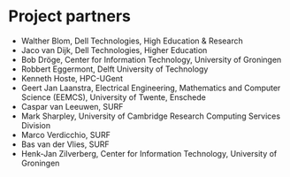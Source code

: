# Project partners

* Walther Blom, Dell Technologies, High Education & Research
* Jaco van Dijk, Dell Technologies, Higher Education
* Bob Dröge, Center for Information Technology, University of Groningen
* Robbert Eggermont, Delft University of Technology
* Kenneth Hoste, HPC-UGent
* Geert Jan Laanstra, Electrical Engineering, Mathematics and Computer Science (EEMCS), University of Twente, Enschede
* Caspar van Leeuwen, SURF
* Mark Sharpley, University of Cambridge Research Computing Services Division
* Marco Verdicchio, SURF
* Bas van der Vlies, SURF
* Henk-Jan Zilverberg, Center for Information Technology, University of Groningen

